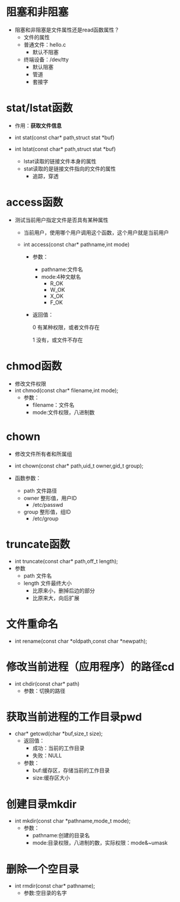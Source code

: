 # 阻塞和非阻塞

* 阻塞和非阻塞是文件属性还是read函数属性？
  * 文件的属性
  * 普通文件：hello.c
    * 默认不阻塞
  * 终端设备：/dev/tty
    * 默认阻塞
    * 管道
    * 套接字

# stat/lstat函数

* 作用：**获取文件信息**

* int stat(const char* path,struct stat *buf)
* int lstat(const char* path,struct stat *buf)
  * lstat读取的链接文件本身的属性
  * stat读取的是链接文件指向的文件的属性
    * 追踪，穿透

# access函数

* 测试当前用户指定文件是否具有某种属性

  * 当前用户，使用哪个用户调用这个函数，这个用户就是当前用户

  * int access(const char* pathname,int mode)

    * 参数：
      * pathname:文件名
      * mode:4种文献名
        * R_OK 
        * W_OK
        * X_OK
        * F_OK

    * 返回值：

      0  有某种权限，或者文件存在

      1 没有，或文件不存在

# chmod函数

* 修改文件权限
* int chmod(const char* filename,int mode);
  * 参数：
    * filename：文件名
    * mode:文件权限，八进制数

# chown

* 修改文件所有者和所属组

* int chown(const char* path,uid_t owner,gid_t group);
* 函数参数：
  * path 文件路径
  * owner  整形值，用户ID
    * /etc/passwd
  * group 整形值，组ID
    * /etc/group

# truncate函数

* int truncate(const char* path,off_t length);
* 参数
  * path 文件名
  * length 文件最终大小
    * 比原来小，删掉后边的部分
    * 比原来大，向后扩展

# 文件重命名

* int rename(const char *oldpath,const char *newpath);

# 修改当前进程（应用程序）的路径cd

* int chdir(const char* path)
  * 参数：切换的路径

# 获取当前进程的工作目录pwd

* char* getcwd(char *buf,size_t size);
  * 返回值：
    * 成功：当前的工作目录
    * 失败：NULL
  * 参数：
    * buf:缓存区，存储当前的工作目录
    * size:缓存区大小

# 创建目录mkdir

* int mkdir(const char *pathname,mode_t mode);
  * 参数：
    * pathname:创建的目录名
    * mode:目录权限，八进制的数，实际权限：mode&~umask

# 删除一个空目录

* int rmdir(const char* pathname);
  * 参数:空目录的名字
